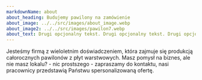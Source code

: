 ```yaml
---
markdownName: about
about_heading: Budujemy pawilony na zamówienie
about_image: ../../src/images/about_image.webp
about_image2: ../../src/images/pawilon7.webp
about_text: Drugi opcjonalny tekst. Drugi opcjonalny tekst. Drugi opcjonalny tekst.
---
```

Jesteśmy firmą z wieloletnim doświadczeniem, która zajmuje się produkcją całorocznych pawilonów z płyt warstwowych. Masz pomysł na biznes, ale nie masz lokalu? - nic prostszego - zapraszamy do kontaktu, nasi pracownicy przedstawią Państwu spersonalizowaną ofertę.
